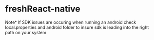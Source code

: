 # freshReact-native
Note* If SDK issues are occuring when running an android check local.properties and android folder to insure sdk is leading into the right path on your system